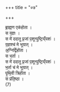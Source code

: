 +++
title = "०७"

+++

ब्रा॒ह्म॒ण एक॑होता ।  
स य॒ज्ञः ।  
स मे॑ ददातु प्र॒जां प॒शून्पुष्टि॒य्ँयशः॑ ।  
य॒ज्ञश्च॑ मे भूयात् ।  
अ॒ग्निर्द्विहो॑ता ।  
स भ॒र्ता ।  
स मे॑ ददातु प्र॒जां प॒शून्पुष्टि॒य्ँयशः॑ ।  
भ॒र्ता च॑ मे भूयात् ।  
पृ॒थि॒वी त्रिहो॑ता ।  
स प्र॑ति॒ष्ठा ।  
(7) 
